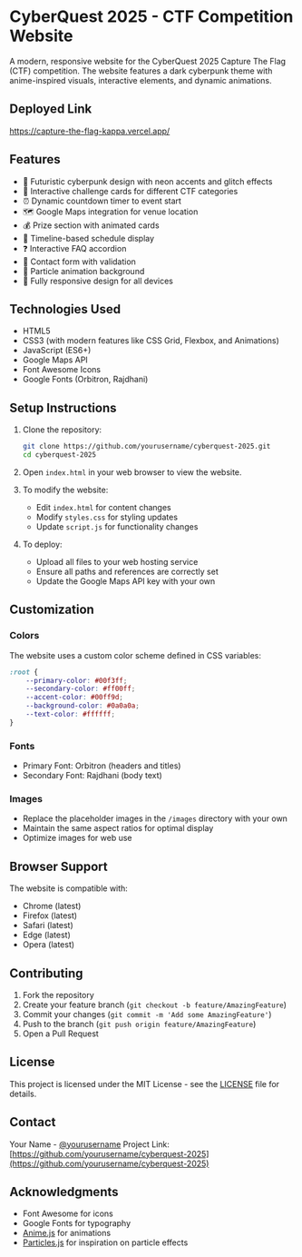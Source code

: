 # CyberQuest 2025 - CTF Competition Website

A modern, responsive website for the CyberQuest 2025 Capture The Flag (CTF) competition. The website features a dark cyberpunk theme with anime-inspired visuals, interactive elements, and dynamic animations.

## Deployed Link
https://capture-the-flag-kappa.vercel.app/

## Features

- 🌟 Futuristic cyberpunk design with neon accents and glitch effects
- 🎯 Interactive challenge cards for different CTF categories
- ⏰ Dynamic countdown timer to event start
- 🗺️ Google Maps integration for venue location
- 💰 Prize section with animated cards
- 📅 Timeline-based schedule display
- ❓ Interactive FAQ accordion
- 📝 Contact form with validation
- 🎨 Particle animation background
- 📱 Fully responsive design for all devices

## Technologies Used

- HTML5
- CSS3 (with modern features like CSS Grid, Flexbox, and Animations)
- JavaScript (ES6+)
- Google Maps API
- Font Awesome Icons
- Google Fonts (Orbitron, Rajdhani)

## Setup Instructions

1. Clone the repository:
   ```bash
   git clone https://github.com/yourusername/cyberquest-2025.git
   cd cyberquest-2025
   ```

2. Open `index.html` in your web browser to view the website.

3. To modify the website:
   - Edit `index.html` for content changes
   - Modify `styles.css` for styling updates
   - Update `script.js` for functionality changes

4. To deploy:
   - Upload all files to your web hosting service
   - Ensure all paths and references are correctly set
   - Update the Google Maps API key with your own

## Customization

### Colors
The website uses a custom color scheme defined in CSS variables:
```css
:root {
    --primary-color: #00f3ff;
    --secondary-color: #ff00ff;
    --accent-color: #00ff9d;
    --background-color: #0a0a0a;
    --text-color: #ffffff;
}
```

### Fonts
- Primary Font: Orbitron (headers and titles)
- Secondary Font: Rajdhani (body text)

### Images
- Replace the placeholder images in the `/images` directory with your own
- Maintain the same aspect ratios for optimal display
- Optimize images for web use

## Browser Support

The website is compatible with:
- Chrome (latest)
- Firefox (latest)
- Safari (latest)
- Edge (latest)
- Opera (latest)

## Contributing

1. Fork the repository
2. Create your feature branch (`git checkout -b feature/AmazingFeature`)
3. Commit your changes (`git commit -m 'Add some AmazingFeature'`)
4. Push to the branch (`git push origin feature/AmazingFeature`)
5. Open a Pull Request


## License

This project is licensed under the MIT License - see the [LICENSE](LICENSE) file for details.

## Contact

Your Name - [@yourusername](https://twitter.com/yourusername)
Project Link: [https://github.com/yourusername/cyberquest-2025](https://github.com/yourusername/cyberquest-2025)

## Acknowledgments

- Font Awesome for icons
- Google Fonts for typography
- [Anime.js](https://animejs.com/) for animations
- [Particles.js](https://vincentgarreau.com/particles.js/) for inspiration on particle effects
